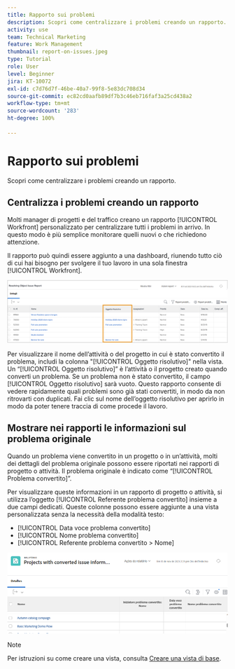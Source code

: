 ```yaml
---
title: Rapporto sui problemi
description: Scopri come centralizzare i problemi creando un rapporto.
activity: use
team: Technical Marketing
feature: Work Management
thumbnail: report-on-issues.jpeg
type: Tutorial
role: User
level: Beginner
jira: KT-10072
exl-id: c7d76d7f-46be-40a7-99f8-5e83dc708d34
source-git-commit: ec82cd0aafb89df7b3c46eb716faf3a25cd438a2
workflow-type: tm+mt
source-wordcount: '283'
ht-degree: 100%

---
```


# Rapporto sui problemi

Scopri come centralizzare i problemi creando un rapporto.

## Centralizza i problemi creando un rapporto

Molti manager di progetti e del traffico creano un rapporto [!UICONTROL Workfront] personalizzato per centralizzare tutti i problemi in arrivo. In questo modo è più semplice monitorare quelli nuovi o che richiedono attenzione.

Il rapporto può quindi essere aggiunto a una dashboard, riunendo tutto ciò di cui hai bisogno per svolgere il tuo lavoro in una sola finestra [!UICONTROL Workfront].

![Immagine della colonna [!UICONTROL Oggetto risolutivo] di un rapporto sul problema.](assets/18-resolving-object-report.png)

Per visualizzare il nome dell’attività o del progetto in cui è stato convertito il problema, includi la colonna &quot;[!UICONTROL Oggetto risolutivo]&quot; nella vista. Un “[!UICONTROL Oggetto risolutivo]” è l’attività o il progetto creato quando converti un problema. Se un problema non è stato convertito, il campo [!UICONTROL Oggetto risolutivo] sarà vuoto. Questo rapporto consente di vedere rapidamente quali problemi sono già stati convertiti, in modo da non ritrovarti con duplicati. Fai clic sul nome dell’oggetto risolutivo per aprirlo in modo da poter tenere traccia di come procede il lavoro.

## Mostrare nei rapporti le informazioni sul problema originale

Quando un problema viene convertito in un progetto o in un’attività, molti dei dettagli del problema originale possono essere riportati nei rapporti di progetto o attività. Il problema originale è indicato come “[!UICONTROL Problema convertito]”.

Per visualizzare queste informazioni in un rapporto di progetto o attività, si utilizza l’oggetto [!UICONTROL Referente problema convertito] insieme a due campi dedicati. Queste colonne possono essere aggiunte a una vista personalizzata senza la necessità della modalità testo:

* [!UICONTROL Data voce problema convertito]
* [!UICONTROL Nome problema convertito]
* [!UICONTROL Referente problema convertito > Nome]

![Immagine delle informazioni dal rapporto sui problemi.](assets/19-text-mode-reporting-for-issues.png)

>[!NOTE]
>
>Per istruzioni su come creare una vista, consulta [Creare una vista di base](https://experienceleague.adobe.com/docs/workfront-learn/tutorials-workfront/reporting/basic-reporting/create-a-basic-view.html?lang=it).

